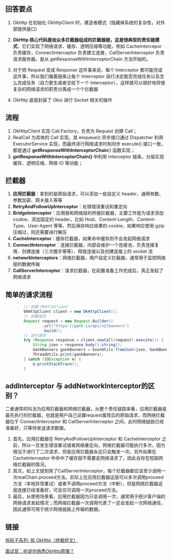 ## 回答要点

1. Okhttp 在初始化 OkhttpClient 时，建造者模式（隐藏掉系统的复杂性，对外部提供接口）

2. **OkHttp 核心代码是由众多拦截器组成的拦截器链，这是很典型的责任链模式**，它们实现了网络请求、缓存、透明压缩等功能，例如 CacheIntercepor 负责缓存，ConnectInterceptor 负责建立连接，CallServerInterceptor 负责请求服务器。是从 getResponseWithInterceptorChain 方法开始的。

3. 对于把 Request 变成 Response 这件事来说，每个 Interceptor 都可能完成这件事，所以我们循着链条让每个 Interceptor 自行决定能否完成任务以及怎么完成任务（自力更生或者交给下一个 Interceptor），这样就可以很好地将很复杂的网络请求的职责分离成一个个拦截器

4. OkHttp 底层封装了 Okio 进行 Socket 相关的操作


## 流程

1. OkHttpClient 实现 Call.Factory，负责为 Request 创建 Call；
2. RealCall 为具体的 Call 实现，其 enqueue() 异步接口通过 Dispatcher 利用 ExecutorService 实现，而最终进行网络请求时和同步 execute() 接口一致，都是通过 **getResponseWithInterceptorChain**() 函数实现；
3. **getResponseWithInterceptorChain()** 中利用 Interceptor 链条，分层实现缓存、透明压缩、网络 IO 等功能；

## 拦截器

1. **应用拦截器**：拿到的是原始请求，可以添加一些自定义 header、通用参数、参数加密、网关接入等等
2. **RetryAndFollowUpInterceptor**：处理错误重试和重定向
3. **BridgeInterceptor**：应用层和网络层的桥接拦截器，主要工作是为请求添加 cookie、添加固定的 header，比如 Host、Content-Length、Content-Type、User-Agent 等等，然后保存响应结果的 cookie，如果响应使用 gzip 压缩过，则还需要进行解压
4. **CacheInterceptor**：缓存拦截器，如果命中缓存则不会发起网络请求
5. **ConnectInterceptor**：连接拦截器，内部会维护一个连接池，负责连接复用、创建连接（三次握手等等）、释放连接以及创建连接上的 socket 流
6. **networkInterceptors**：网络拦截器，用户自定义拦截器，通常用于监控网络层的数据传输
7. **CallServerInterceptor**：请求拦截器，在前置准备工作完成后，真正发起了网络请求

## 简单的请求流程

```java
        // 创建 OkHttpClient
        OkHttpClient client = new OkHttpClient();
        // 创建请求
        Request request = new Request.Builder()
                .url("https://gank.io/api/v2/banners")
                .build();
        // 进行请求
        try (Response response = client.newCall(request).execute()) {
            String json = response.body().string();
            GankBanners gankBanners = GsonUtils.fromJson(json, GankBanners.class);
            ThreadUtils.print(gankBanners);
        } catch (IOException e) {
            e.printStackTrace();
        }
```

## addInterceptor 与 addNetworkInterceptor的区别？

二者通常的叫法为应用拦截器和网络拦截器，从整个责任链路来看，应用拦截器是最先执行的拦截器，也就是用户自己设置request属性后的原始请求，而网络拦截器位于 ConnectInterceptor 和 CallServerInterceptor 之间，此时网络链路已经准备好，只等待发送请求数据。

1. 首先，应用拦截器在 RetryAndFollowUpInterceptor 和 CacheInterceptor 之前，所以一旦发生错误重试或者网络重定向，网络拦截器可能执行多次，因为相当于进行了二次请求，但是应用拦截器永远只会触发一次。另外如果在 CacheInterceptor 中命中了缓存就不需要走网络请求了，因此会存在短路网络拦截器的情况。
2. 其次，如上文提到除了CallServerInterceptor，每个拦截器都应该至少调用一次realChain.proceed方法。实际上在应用拦截器这层可以多次调用proceed方法（本地异常重试）或者不调用proceed方法（中断），但是网络拦截器这层连接已经准备好，可且仅可调用一次proceed方法。
3. 最后，从使用场景看，应用拦截器因为只会调用一次，通常用于统计客户端的网络请求发起情况；而网络拦截器一次调用代表了一定会发起一次网络通信，因此通常可用于统计网络链路上传输的数据。

## 链接

[拆轮子系列: 拆 OkHttp（终极好文）](https://blog.piasy.com/2016/07/11/Understand-OkHttp/index.html)

[面试官：听说你熟悉OkHttp原理？](https://juejin.im/post/6844904087788453896#comment)
